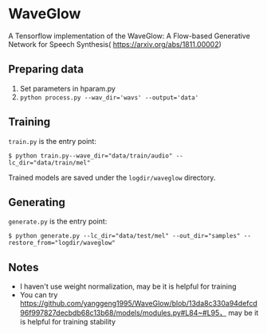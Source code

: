 # WaveGlow
A Tensorflow implementation of the WaveGlow: A Flow-based Generative Network for Speech Synthesis(
https://arxiv.org/abs/1811.00002)

## Preparing data

1. Set parameters in hparam.py
2. `python process.py --wav_dir='wavs' --output='data'`

## Training

`train.py` is the entry point:

```
$ python train.py--wave_dir="data/train/audio" --lc_dir="data/train/mel"
```

Trained models are saved under the `logdir/waveglow` directory.

## Generating

`generate.py` is the entry point:

```
$ python generate.py --lc_dir="data/test/mel" --out_dir="samples" --restore_from="logdir/waveglow"
```

## Notes
* I haven't use weight normalization, may be it is helpful for training
* You can try https://github.com/yanggeng1995/WaveGlow/blob/13da8c330a94defcd96f997827decbdb68c13b68/models/modules.py#L84~#L95， may be it is helpful for training stability
